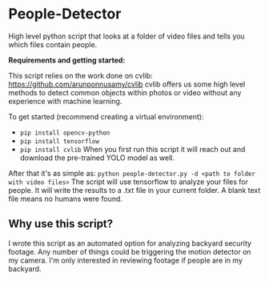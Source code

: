 # People-Detector
High level python script that looks at a folder of video files and tells you which files contain people. 

**Requirements and getting started:**

This script relies on the work done on cvlib: https://github.com/arunponnusamy/cvlib
cvlib offers us some high level methods to detect common objects within photos or video without any experience with machine learning.

To get started (recommend creating a virtual environment):
- `pip install opencv-python`
- `pip install tensorflow`
- `pip install cvlib`
When you first run this script it will reach out and download the pre-trained YOLO model as well.

After that it's as simple as:
`python people-detector.py -d <path to folder with video files>`
The script will use tensorflow to analyze your files for people. It will write the results to a .txt file in your 
current folder. A blank text file means no humans were found.
  
  
## Why use this script?
I wrote this script as an automated option for analyzing backyard security footage. 
Any number of things could be triggering the motion detector on my camera.
I'm only interested in reviewing footage if people are in my backyard. 


